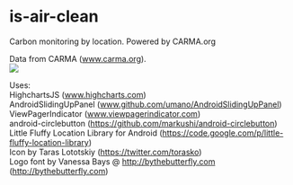 # is-air-clean
Carbon monitoring by location. Powered by CARMA.org

Data from CARMA (www.carma.org).
<br>
<a href="http://www.carma.org/" title="Go to CARMA"><img src="http://carma.org/blog/wp-content/uploads/2007/11/carma_web.png" /></a>

Uses:
<br>
	HighchartsJS (www.highcharts.com)
<br>
	AndroidSlidingUpPanel (www.github.com/umano/AndroidSlidingUpPanel)
<br>
	ViewPagerIndicator (www.viewpagerindicator.com)
<br>
	android-circlebutton (https://github.com/markushi/android-circlebutton)
<br>
	Little Fluffy Location Library for Android (https://code.google.com/p/little-fluffy-location-library)
<br>
	Icon by Taras Lototskiy (https://twitter.com/torasko)
<br>
	Logo font by Vanessa Bays @ http://bythebutterfly.com (http://bythebutterfly.com)